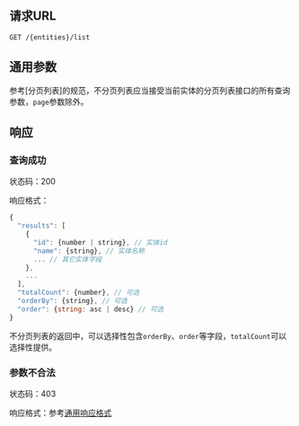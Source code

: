 ## 请求URL
```
GET /{entities}/list
```
## 通用参数

参考[分页列表]的规范，不分页列表应当接受当前实体的分页列表接口的所有查询参数，`page`参数除外。

## 响应

### 查询成功

状态码：200

响应格式：
```javascript
{
  "results": [
    {
      "id": {number | string}, // 实体id
      "name": {string}, // 实体名称
      ... // 其它实体字段
    },
    ...
  ],
  "totalCount": {number}, // 可选
  "orderBy": {string}, // 可选
  "order": {string: asc | desc} // 可选
}
```
不分页列表的返回中，可以选择性包含`orderBy`、`order`等字段，`totalCount`可以选择性提供。

### 参数不合法

状态码：403

响应格式：参考[通用响应格式]()
